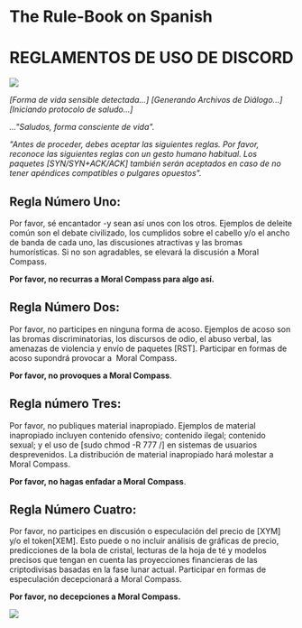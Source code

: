# **The Rule-Book on Spanish**



# REGLAMENTOS DE USO DE DISCORD



  
 ![](https://images-ext-2.discordapp.net/external/iaB1ucYGo2OtnqatLf4en4eCBrlbM3TloFsNr_IQoLQ/https/cdn.mee6.xyz/guild-images/856325968096133191/fc23b232e2e99bce02f2609230be31786dc2c8fc923eba93916ed42d550e673f.gif?width=448&height=448)

 
*[Forma de vida sensible detectada...]
[Generando Archivos de Diálogo...]
[Iniciando protocolo de saludo...]*

*..."Saludos, forma consciente de vida".*

  

*"Antes de proceder, debes aceptar las siguientes reglas. Por favor, reconoce las siguientes reglas con un gesto humano habitual. Los paquetes \[SYN/SYN+ACK/ACK\] también serán aceptados en caso de no tener apéndices compatibles o pulgares opuestos".*
  

## Regla Número Uno:

Por favor, sé encantador -y sean así unos con los otros. Ejemplos de deleite común son el debate civilizado, los cumplidos sobre el cabello y/o el ancho de banda de cada uno, las discusiones atractivas y las bromas humorísticas. Si no son agradables, se elevará la discusión a Moral Compass.

**Por favor, no recurras a Moral Compass para algo así.**

  
## Regla Número Dos:

Por favor, no participes en ninguna forma de acoso. Ejemplos de acoso son las bromas discriminatorias, los discursos de odio, el abuso verbal, las amenazas de violencia y envío de paquetes \[RST\]. Participar en formas de acoso supondrá provocar a  Moral Compass.

**Por favor, no provoques a Moral Compass**.

  
## Regla número Tres:

Por favor, no publiques material inapropiado. Ejemplos de material inapropiado incluyen contenido ofensivo; contenido ilegal; contenido sexual; y el uso de \[sudo chmod -R 777 /\] en sistemas de usuarios desprevenidos. La distribución de material inapropiado hará molestar a Moral Compass.

**Por favor, no hagas enfadar a Moral Compass**.

  
## Regla Número Cuatro:

Por favor, no participes en discusión o especulación del precio de \[XYM\] y/o el token\[XEM\]. Esto puede o no incluir análisis de gráficas de precio, predicciones de la bola de cristal, lecturas de la hoja de té y modelos precisos que tengan en cuenta las proyecciones financieras de las criptodivisas basadas en la fase lunar actual. Participar en formas de especulación decepcionará a Moral Compass.

**Por favor, no decepciones a Moral Compass.**

![](https://lh5.googleusercontent.com/iFch0PKk8QSIMeeatABffSdb5slt3BjTEE-56RN1plRGt0yQijHn4r5u3pBp40FuPRdvdWcR6pBWEBvp4_pjEwqbByx7Qv4rMwbPmKTLV4SUj1thy7v-HCELzoO6je9CFWVrrQK0)


